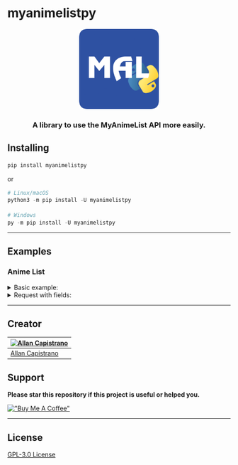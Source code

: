 # myanimelistpy

<p align="center">
  <img src="https://github.com/AllanCapistrano/myanimelistpy/blob/main/images/myanimelistpy-logo-rounded.png?raw=true" alt="myanimelistpy icon" width="180px" height="180px">
</p>
<h3 align="center">A library to use the MyAnimeList API more easily.</h3>

## Installing
```powershell
pip install myanimelistpy
```

or

```powershell
# Linux/macOS
python3 -m pip install -U myanimelistpy

# Windows
py -m pip install -U myanimelistpy
```

---

## Examples

### Anime List
<details>
<summary>Basic example:</summary>

```python
from myanimelistpy.myanimelist import MyAnimeList

CLIENT_ID = "YOUR_MY_ANIME_LIST_CLIENT_ID"

if __name__ == "__main__":
    my_anime_list = MyAnimeList(client_id=CLIENT_ID)

    anime_list = my_anime_list.getAnimeList(
        anime_name = "Hunter x Hunter",
        limit      = 4
    )

    for anime in anime_list:
        print(f"Id: {anime.getId()}")
        print(f"Title: {anime.getTitle()}")
        print(f"Main Picture (medium): {anime.getMainPicture().getMedium()}\n")
```

#### Output
```powershell
Id: 11061
Title: Hunter x Hunter (2011)
Main Picture (medium): https://api-cdn.myanimelist.net/images/anime/1337/99013.jpg

Id: 136
Title: Hunter x Hunter
Main Picture (medium): https://api-cdn.myanimelist.net/images/anime/8/19473.jpg
```
</details>

<details>
<summary>Request with fields:</summary>

```python
from myanimelistpy.myanimelist import MyAnimeList

CLIENT_ID = "YOUR_MY_ANIME_LIST_CLIENT_ID"

if __name__ == "__main__":
    my_anime_list = MyAnimeList(client_id=CLIENT_ID)

    anime_list = my_anime_list.getAnimeList(
        anime_name = "Hunter x Hunter",
        limit      = 2,
        fields     = ["rank", "status"]
    )

    for anime in anime_list:
        print(f"Id: {anime.getId()}")
        print(f"Title: {anime.getTitle()}")
        print(f"Main Picture (medium): {anime.getMainPicture().getMedium()}")
        print(f"Rank: {anime.getRank()}")
        print(f"Status: {anime.getStatus()}\n")
```

#### Output
```powershell
Id: 11061
Title: Hunter x Hunter (2011)
Main Picture (medium): https://api-cdn.myanimelist.net/images/anime/1337/99013.jpg
Rank: 9
Status: Finished airing

Id: 136
Title: Hunter x Hunter
Main Picture (medium): https://api-cdn.myanimelist.net/images/anime/8/19473.jpg   
Rank: 165
Status: Finished airing
```
</details>

---

## Creator ##

| [![Allan Capistrano](https://github.com/AllanCapistrano.png?size=100)](https://github.com/AllanCapistrano) |
| -----------------------------------------------------------------------------------------------------------|
| [Allan Capistrano](https://github.com/AllanCapistrano)                                                     |

## Support ##

**Please star this repository if this project is useful or helped you.**

[!["Buy Me A Coffee"](https://www.buymeacoffee.com/assets/img/custom_images/orange_img.png)](https://www.buymeacoffee.com/allancapistrano)

---

## License ##
[GPL-3.0 License](https://github.com/AllanCapistrano/myanimelistpy/blob/main/License)
